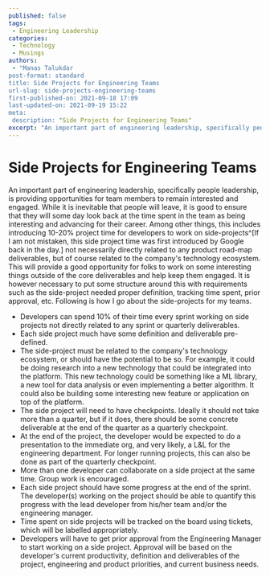 ```yaml
---
published: false
tags:
 - Engineering Leadership
categories:
 - Technology
 - Musings
authors:
 - "Manas Talukdar
post-format: standard
title: Side Projects for Engineering Teams
url-slug: side-projects-engineering-teams
first-published-on: 2021-09-18 17:09
last-updated-on: 2021-09-19 15:22
meta:
 description: "Side Projects for Engineering Teams"
excerpt: "An important part of engineering leadership, specifically people leadership, is providing opportunities for team members to remain interested and engaged. While it is inevitable"
---
```


# Side Projects for Engineering Teams

An important part of engineering leadership, specifically people leadership, is providing opportunities for team members to remain interested and engaged. While it is inevitable that people will leave, it is good to ensure that they will some day look back at the time spent in the team as being interesting and advancing for their career. Among other things, this includes introducing 10-20% project time for developers to work on side-projects^[If I am not mistaken, this side project time was first introduced by Google back in the day.] not necessarily directly related to any product road-map deliverables, but of course related to the company's technology ecosystem. This will provide a good opportunity for folks to work on some interesting things outside of the core deliverables and help keep them engaged. It is however necessary to put some structure around this with requirements such as the side-project needed proper definition, tracking time spent, prior approval, etc. Following is how I go about the side-projects for my teams.

- Developers can spend 10% of their time every sprint working on side projects not directly related to any sprint or quarterly deliverables.
- Each side project much have some definition and deliverable pre-defined.
- The side-project must be related to the company's technology ecosystem, or should have the potential to be so. For example, it could be doing research into a new technology that could be integrated into the platform. This new technology could be something like a ML library, a new tool for data analysis or even implementing a better algorithm. It could also be building some interesting new feature or application on top of the platform.
- The side project will need to have checkpoints. Ideally it should not take more than a quarter, but if it does, there should be some concrete deliverable at the end of the quarter as a quarterly checkpoint.
- At the end of the project, the developer would be expected to do a presentation to the immediate org, and very likely, a L&L for the engineering department. For longer running projects, this can also be done as part of the quarterly checkpoint.
- More than one developer can collaborate on a side project at the same time. Group work is encouraged.
- Each side project should have some progress at the end of the sprint. The developer(s) working on the project should be able to quantify this progress with the lead developer from his/her team and/or the engineering manager.
- Time spent on side projects will be tracked on the board using tickets, which will be labelled appropriately.
- Developers will have to get prior approval from the Engineering Manager to start working on a side project. Approval will be based on the developer's current productivity, definition and deliverables of the project, engineering and product priorities, and current business needs.

